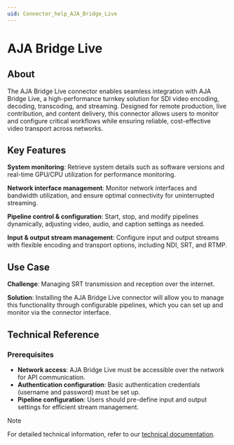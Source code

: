 ```yaml
---
uid: Connector_help_AJA_Bridge_Live
---
```


# AJA Bridge Live

## About

The AJA Bridge Live connector enables seamless integration with AJA Bridge Live, a high-performance turnkey solution for SDI video encoding, decoding, transcoding, and streaming. Designed for remote production, live contribution, and content delivery, this connector allows users to monitor and configure critical workflows while ensuring reliable, cost-effective video transport across networks.

## Key Features

**System monitoring**: Retrieve system details such as software versions and real-time GPU/CPU utilization for performance monitoring.

**Network interface management**: Monitor network interfaces and bandwidth utilization, and ensure optimal connectivity for uninterrupted streaming.

**Pipeline control & configuration**: Start, stop, and modify pipelines dynamically, adjusting video, audio, and caption settings as needed.

**Input & output stream management**: Configure input and output streams with flexible encoding and transport options, including NDI, SRT, and RTMP.

## Use Case

**Challenge**: Managing SRT transmission and reception over the internet.

**Solution**: Installing the AJA Bridge Live connector will allow you to manage this functionality through configurable pipelines, which you can set up and monitor via the connector interface.

## Technical Reference

### Prerequisites

- **Network access**: AJA Bridge Live must be accessible over the network for API communication.
- **Authentication configuration**: Basic authentication credentials (username and password) must be set up.
- **Pipeline configuration**: Users should pre-define input and output settings for efficient stream management.

> [!NOTE]
> For detailed technical information, refer to our [technical documentation](xref:Connector_help_AJA_Bridge_Live_Technical).
